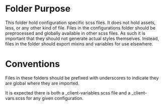 # Folder Purpose

This folder hold configuration specific scss files. It does not hold assets,
less, or any other kind of file. Files in the configurations folder should be
preprocessed and globally available in other scss files. As such it is
important that they should not generate actual styles themselves. Instead,
files in the folder should export mixins and variables for use elsewhere.

# Conventions

Files in these folders should be prefixed with underscores to indicate they are
global where they are imported.

It is expected there is both a \_client-variables.scss file and a
\_client-vars.scss for any given configuration.
